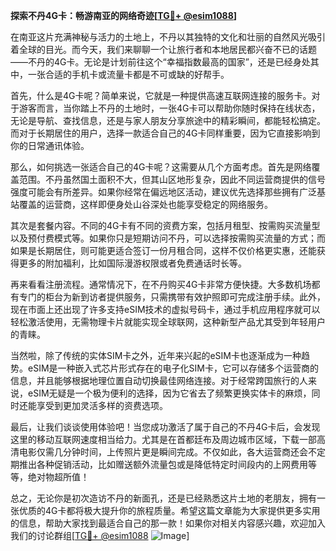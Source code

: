 **探索不丹4G卡：畅游南亚的网络奇迹[[TG💪+ @esim1088](https://t.me/s/esim1088)]**

在南亚这片充满神秘与活力的土地上，不丹以其独特的文化和壮丽的自然风光吸引着全球的目光。而今天，我们来聊聊一个让旅行者和本地居民都兴奋不已的话题——不丹的4G卡。无论是计划前往这个“幸福指数最高的国家”，还是已经身处其中，一张合适的手机卡或流量卡都是不可或缺的好帮手。

首先，什么是4G卡呢？简单来说，它就是一种提供高速互联网连接的服务卡。对于游客而言，当你踏上不丹的土地时，一张4G卡可以帮助你随时保持在线状态，无论是导航、查找信息，还是与家人朋友分享旅途中的精彩瞬间，都能轻松搞定。而对于长期居住的用户，选择一款适合自己的4G卡同样重要，因为它直接影响到你的日常通讯体验。

那么，如何挑选一张适合自己的4G卡呢？这需要从几个方面考虑。首先是网络覆盖范围。不丹虽然国土面积不大，但其山区地形复杂，因此不同运营商提供的信号强度可能会有所差异。如果你经常在偏远地区活动，建议优先选择那些拥有广泛基站覆盖的运营商，这样即便身处山谷深处也能享受稳定的网络服务。

其次是套餐内容。不同的4G卡有不同的资费方案，包括月租型、按需购买流量型以及预付费模式等。如果你只是短期访问不丹，可以选择按需购买流量的方式；而如果是长期居住，则可能更适合签订一份月租合同，这样不仅价格更实惠，还能获得更多的附加福利，比如国际漫游权限或者免费通话时长等。

再来看看注册流程。通常情况下，在不丹购买4G卡非常方便快捷。大多数机场都有专门的柜台为新到访者提供服务，只需携带有效护照即可完成注册手续。此外，现在市面上还出现了许多支持eSIM技术的虚拟号码卡，通过手机应用程序就可以轻松激活使用，无需物理卡片就能实现全球联网，这种新型产品尤其受到年轻用户的青睐。

当然啦，除了传统的实体SIM卡之外，近年来兴起的eSIM卡也逐渐成为一种趋势。eSIM是一种嵌入式芯片形式存在的电子化SIM卡，它可以存储多个运营商的信息，并且能够根据地理位置自动切换最佳网络连接。对于经常跨国旅行的人来说，eSIM无疑是一个极为便利的选择，因为它省去了频繁更换实体卡的麻烦，同时还能享受到更加灵活多样的资费选项。

最后，让我们谈谈使用体验吧！当您成功激活了属于自己的不丹4G卡后，会发现这里的移动互联网速度相当给力。尤其是在首都廷布及周边城市区域，下载一部高清电影仅需几分钟时间，上传照片更是瞬间完成。不仅如此，各大运营商还会不定期推出各种促销活动，比如赠送额外流量包或是降低特定时间段内的上网费用等等，绝对物超所值！

总之，无论你是初次造访不丹的新面孔，还是已经熟悉这片土地的老朋友，拥有一张优质的4G卡都将极大提升你的旅程质量。希望这篇文章能为大家提供更多实用的信息，帮助大家找到最适合自己的那一款！如果你对相关内容感兴趣，欢迎加入我们的讨论群组[[TG💪+ @esim1088](https://t.me/s/esim1088) ![Image](https://i.postimg.cc/4NQfJmqS/Snipaste-2025-05-13-00-14-12.png)]